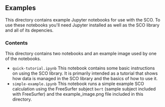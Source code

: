 ## Examples

This directory contains example Jupyter notebooks for use with the SCO. To use these
notebooks you'll need Jupyter installed as well as the SCO library and all of its
depencies.

### Contents

This directory contains two notebooks and an example image used by one of the
notebooks.

* `quick-tutorial.ipynb` This notebook contains some basic instructions on using the
  SCO library. It is primarily intended as a tutorial that shows how data is managed
  in the SCO library and the basics of how to use it.
* `simple-example.ipynb` This notebook runs a simple example SCO calculation using
  the FreeSurfer subject `bert` (sample subject included with FreeSurfer) and the
  example_image.png file included in this directory.

